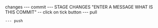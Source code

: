 changes
    --- commit
        --- STAGE CHANGES
        "ENTER A MESSAGE WHAT IS THIS COMMIT"
    -- click on tick button
    --- pull
        
    --- push